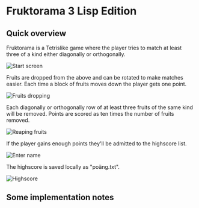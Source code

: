 # Fruktorama 3 Lisp Edition

## Quick overview

Fruktorama is a Tetrislike game where the player
tries to match at least three of a kind either diagonally
or orthogonally.

![Start screen](https://bitbucket.org/ParasiteNetwork/fruktorama3-lisp-edition/raw/0dea7ab842fe0f8ae03bbced5bf1b7cf358249a9/screenshots/screenshot-1.png)

Fruits are dropped from the above and can be rotated to make matches easier.
Each time a block of fruits moves down the player gets one point.

![Fruits dropping](https://bitbucket.org/ParasiteNetwork/fruktorama3-lisp-edition/raw/0dea7ab842fe0f8ae03bbced5bf1b7cf358249a9/screenshots/screenshot-2.png)

Each diagonally or orthogonally row of at least three fruits of the same kind
will be removed. Points are scored as ten times the number of fruits removed.

![Reaping fruits](https://bitbucket.org/ParasiteNetwork/fruktorama3-lisp-edition/raw/0dea7ab842fe0f8ae03bbced5bf1b7cf358249a9/screenshots/screenshot-3.png)

If the player gains enough points they'll be admitted to the highscore list.

![Enter name](https://bitbucket.org/ParasiteNetwork/fruktorama3-lisp-edition/raw/0dea7ab842fe0f8ae03bbced5bf1b7cf358249a9/screenshots/screenshot-4.png)

The highscore is saved locally as "poäng.txt".

![Highscore](https://bitbucket.org/ParasiteNetwork/fruktorama3-lisp-edition/raw/a43507a6520b443c7701a4be28c6e18b0d21bdda/screenshots/screenshot-5.png)

## Some implementation notes





